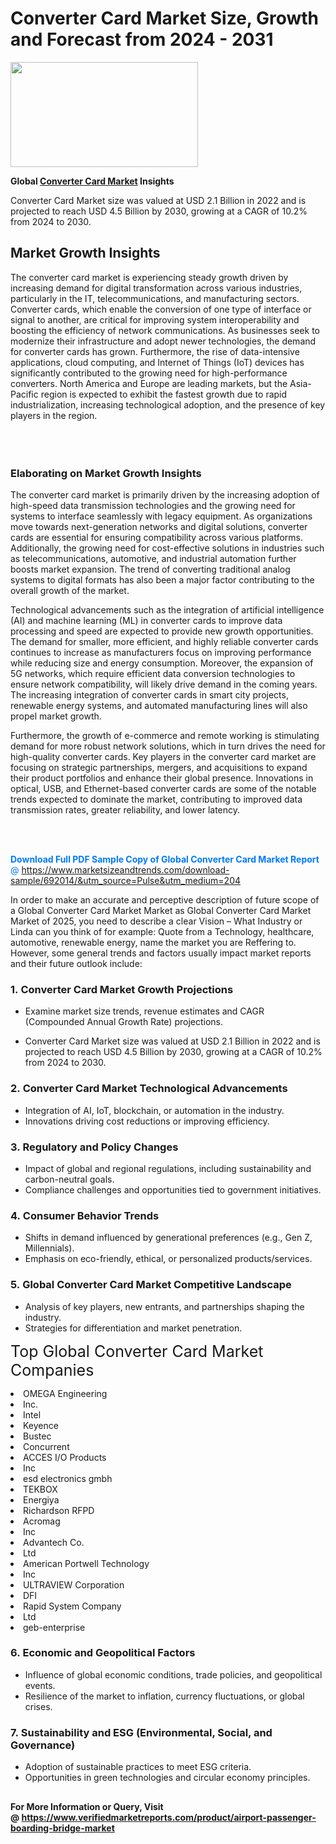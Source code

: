 <H1>Converter Card Market Size, Growth and Forecast from 2024 - 2031</H1><img class="aligncenter size-medium wp-image-584254" src="https://thirdeyenews.in/wp-content/uploads/2024/09/Global-Market-Research-300x168.jpeg" alt="" width="300" height="168" /><p><strong>Global&nbsp;<a href="https://www.marketsizeandtrends.com/download-sample/692014/&amp;utm_source=Pulse&amp;utm_medium=204">Converter Card Market</a> Insights</strong></p><p>Converter Card Market size was valued at USD 2.1 Billion in 2022 and is projected to reach USD 4.5 Billion by 2030, growing at a CAGR of 10.2% from 2024 to 2030.</p><p><h2>Market Growth Insights</h2> <p>The converter card market is experiencing steady growth driven by increasing demand for digital transformation across various industries, particularly in the IT, telecommunications, and manufacturing sectors. Converter cards, which enable the conversion of one type of interface or signal to another, are critical for improving system interoperability and boosting the efficiency of network communications. As businesses seek to modernize their infrastructure and adopt newer technologies, the demand for converter cards has grown. Furthermore, the rise of data-intensive applications, cloud computing, and Internet of Things (IoT) devices has significantly contributed to the growing need for high-performance converters. North America and Europe are leading markets, but the Asia-Pacific region is expected to exhibit the fastest growth due to rapid industrialization, increasing technological adoption, and the presence of key players in the region. <br><br> <a href="#" style="color:#007bff; text-decoration:none;"></a> <br><br> <h3>Elaborating on Market Growth Insights</h3> <p>The converter card market is primarily driven by the increasing adoption of high-speed data transmission technologies and the growing need for systems to interface seamlessly with legacy equipment. As organizations move towards next-generation networks and digital solutions, converter cards are essential for ensuring compatibility across various platforms. Additionally, the growing need for cost-effective solutions in industries such as telecommunications, automotive, and industrial automation further boosts market expansion. The trend of converting traditional analog systems to digital formats has also been a major factor contributing to the overall growth of the market.</p> <p>Technological advancements such as the integration of artificial intelligence (AI) and machine learning (ML) in converter cards to improve data processing and speed are expected to provide new growth opportunities. The demand for smaller, more efficient, and highly reliable converter cards continues to increase as manufacturers focus on improving performance while reducing size and energy consumption. Moreover, the expansion of 5G networks, which require efficient data conversion technologies to ensure network compatibility, will likely drive demand in the coming years. The increasing integration of converter cards in smart city projects, renewable energy systems, and automated manufacturing lines will also propel market growth.</p> <p>Furthermore, the growth of e-commerce and remote working is stimulating demand for more robust network solutions, which in turn drives the need for high-quality converter cards. Key players in the converter card market are focusing on strategic partnerships, mergers, and acquisitions to expand their product portfolios and enhance their global presence. Innovations in optical, USB, and Ethernet-based converter cards are some of the notable trends expected to dominate the market, contributing to improved data transmission rates, greater reliability, and lower latency.</p> <br><br> <a href="#" style="color:#007bff; text-decoration:none;"></p><p><span class=""><strong>Download Full PDF Sample Copy of Global Converter Card Market Report</strong> @ <a href="https://www.marketsizeandtrends.com/download-sample/692014/&amp;utm_source=Pulse&amp;utm_medium=204" target="_blank">https://www.marketsizeandtrends.com/download-sample/692014/&amp;utm_source=Pulse&amp;utm_medium=204</a></span></p><p>In order to make an accurate and perceptive description of future scope of a Global&nbsp;Converter Card Market Market as Global&nbsp;Converter Card Market Market of 2025, you need to describe a clear Vision &ndash; What Industry or Linda can you think of for example: Quote from a Technology, healthcare, automotive, renewable energy, name the market you are Reffering to. However, some general trends and factors usually impact market reports and their future outlook include:</p><h3>1.&nbsp;<strong>Converter Card Market Growth Projections</strong></h3><ul><li>Examine market size trends, revenue estimates and CAGR (Compounded Annual Growth Rate) projections.</li><li><p>Converter Card Market size was valued at USD 2.1 Billion in 2022 and is projected to reach USD 4.5 Billion by 2030, growing at a CAGR of 10.2% from 2024 to 2030.</p></li></ul><h3>2.&nbsp;<strong>Converter Card Market Technological Advancements</strong></h3><ul><li>Integration of AI, IoT, blockchain, or automation in the industry.</li><li>Innovations driving cost reductions or improving efficiency.</li></ul><h3>3.&nbsp;<strong>Regulatory and Policy Changes</strong></h3><ul><li>Impact of global and regional regulations, including sustainability and carbon-neutral goals.</li><li>Compliance challenges and opportunities tied to government initiatives.</li></ul><h3>4.&nbsp;<strong>Consumer Behavior Trends</strong></h3><ul><li>Shifts in demand influenced by generational preferences (e.g., Gen Z, Millennials).</li><li>Emphasis on eco-friendly, ethical, or personalized products/services.</li></ul><h3>5.&nbsp;<strong>Global Converter Card Market Competitive Landscape</strong></h3><ul><li>Analysis of key players, new entrants, and partnerships shaping the industry.</li><li>Strategies for differentiation and market penetration.</li></ul><p data-pm-slice="1 1 []"><span style="color: inherit; font-family: inherit; font-size: 25px;">Top Global Converter Card Market Companies</span></p><div class="" data-test-id=""><p><li>OMEGA Engineering</li><li> Inc.</li><li> Intel</li><li> Keyence</li><li> Bustec</li><li> Concurrent</li><li> ACCES I/O Products</li><li> Inc</li><li> esd electronics gmbh</li><li> TEKBOX</li><li> Energiya</li><li> Richardson RFPD</li><li> Acromag</li><li> Inc</li><li> Advantech Co.</li><li> Ltd</li><li> American Portwell Technology</li><li> Inc</li><li> ULTRAVIEW Corporation</li><li> DFI</li><li> Rapid System Company</li><li> Ltd</li><li> geb-enterprise</li></p></div><h3>6.&nbsp;<strong>Economic and Geopolitical Factors</strong></h3><ul><li>Influence of global economic conditions, trade policies, and geopolitical events.</li><li>Resilience of the market to inflation, currency fluctuations, or global crises.</li></ul><h3>7.&nbsp;<strong>Sustainability and ESG (Environmental, Social, and Governance)</strong></h3><ul><li>Adoption of sustainable practices to meet ESG criteria.</li><li>Opportunities in green technologies and circular economy principles.</li></ul><h2><strong style="font-size: 14px;">For More Information or Query, Visit @&nbsp;</strong><a style="background-color: #ffffff; font-size: 14px;" href="https://www.marketsizeandtrends.com/report/converter-card-market/" target="_blank">https://www.verifiedmarketreports.com/product/airport-passenger-boarding-bridge-market</a></h2>
